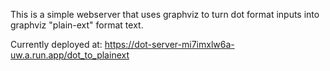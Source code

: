 This is a simple webserver that uses graphviz to turn dot format inputs into graphviz "plain-ext" format text.

Currently deployed at: https://dot-server-mi7imxlw6a-uw.a.run.app/dot_to_plainext
